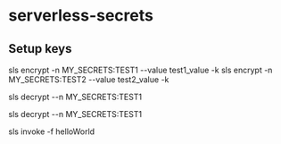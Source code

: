 # serverless-secrets

## Setup keys

sls encrypt -n MY_SECRETS:TEST1 --value test1_value -k <keyArn>
sls encrypt -n MY_SECRETS:TEST2 --value test2_value -k <keyArn>

sls decrypt --n MY_SECRETS:TEST1

sls decrypt --n MY_SECRETS:TEST1

sls invoke -f helloWorld

